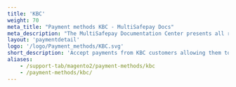 ```yaml
---
title: 'KBC'
weight: 70
meta_title: "Payment methods KBC - MultiSafepay Docs"
meta_description: "The MultiSafepay Documentation Center presents all relevant information about our Plugins and API. You can also find support pages for payment methods, tools and general questions as well as the contact details of our Support and Integration Teams."
layout: 'paymentdetail'
logo: '/logo/Payment_methods/KBC.svg' 
short_description: 'Accept payments from KBC customers allowing them to pay using their KBC bank account.'
aliases:
    - /support-tab/magento2/payment-methods/kbc
    - /payment-methods/kbc/
---
```

